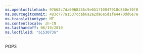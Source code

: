 ```yaml
---
ms.openlocfilehash: 97662c7da0968355c9e651f10847918c850ef0f0
ms.sourcegitcommit: 483c777a1537ccab6a2a2da6a5d1fe4470dd0e7e
ms.translationtype: MT
ms.contentlocale: zh-CN
ms.lasthandoff: 06/19/2019
ms.locfileid: "61530736"
---
```

POP3